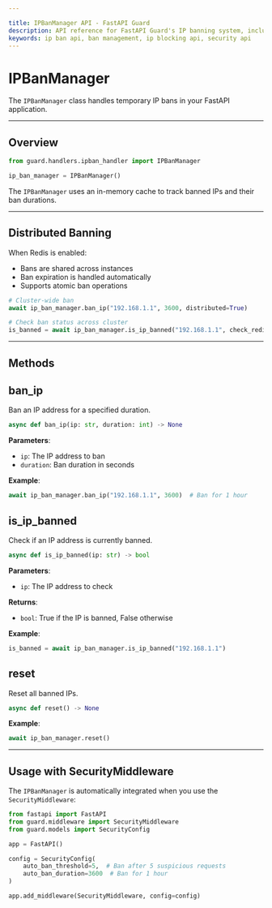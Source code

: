 ```yaml
---

title: IPBanManager API - FastAPI Guard
description: API reference for FastAPI Guard's IP banning system, including automatic and manual IP management
keywords: ip ban api, ban management, ip blocking api, security api
---
```


IPBanManager
============

The `IPBanManager` class handles temporary IP bans in your FastAPI application.

___

Overview
--------

```python
from guard.handlers.ipban_handler import IPBanManager

ip_ban_manager = IPBanManager()
```

The `IPBanManager` uses an in-memory cache to track banned IPs and their ban durations.

___

Distributed Banning
-------------------

When Redis is enabled:

- Bans are shared across instances
- Ban expiration is handled automatically
- Supports atomic ban operations

```python
# Cluster-wide ban
await ip_ban_manager.ban_ip("192.168.1.1", 3600, distributed=True)

# Check ban status across cluster
is_banned = await ip_ban_manager.is_ip_banned("192.168.1.1", check_redis=True)
```

___

Methods
-------

ban_ip
------

Ban an IP address for a specified duration.

```python
async def ban_ip(ip: str, duration: int) -> None
```

**Parameters**:
- `ip`: The IP address to ban
- `duration`: Ban duration in seconds

**Example**:

```python
await ip_ban_manager.ban_ip("192.168.1.1", 3600)  # Ban for 1 hour
```

is_ip_banned
------------

Check if an IP address is currently banned.

```python
async def is_ip_banned(ip: str) -> bool
```

**Parameters**:
- `ip`: The IP address to check

**Returns**:
- `bool`: True if the IP is banned, False otherwise

**Example**:

```python
is_banned = await ip_ban_manager.is_ip_banned("192.168.1.1")
```

reset
-----

Reset all banned IPs.

```python
async def reset() -> None
```

**Example**:

```python
await ip_ban_manager.reset()
```

___

Usage with SecurityMiddleware
-----------------------------

The `IPBanManager` is automatically integrated when you use the `SecurityMiddleware`:

```python
from fastapi import FastAPI
from guard.middleware import SecurityMiddleware
from guard.models import SecurityConfig

app = FastAPI()

config = SecurityConfig(
    auto_ban_threshold=5,  # Ban after 5 suspicious requests
    auto_ban_duration=3600  # Ban for 1 hour
)

app.add_middleware(SecurityMiddleware, config=config)
```
